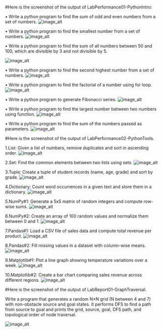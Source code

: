 #Here is the screenshot of the output of LabPerformance01-PythonIntro:

• Write a python program to find the sum of odd and even numbers from a set of numbers.
![image_alt](https://github.com/ZakariaHossainCSE/Artificial-Intelligence-Lab/blob/97602b1b02c5b2e61fd7558ec4acaec2b942ff6e/Even_Odd.png)

• Write a python program to find the smallest number from a set of numbers.
![image_alt](https://github.com/ZakariaHossainCSE/Artificial-Intelligence-Lab/blob/e8dde1fc5546037c81f47d7b9e6bfa0fc3271e48/Smallest_number.png)

• Write a python program to find the sum of all numbers between 50 and 100, which are divisible by 3 and
not divisible by 5.

![image_alt](https://github.com/ZakariaHossainCSE/Artificial-Intelligence-Lab/blob/b5f84d4105401a4bf16c9d1b631cde26d3789efc/sum_Between_50_to_100.JPG)

• Write a python program to find the second highest number from a set of numbers.
![image_alt](https://github.com/ZakariaHossainCSE/Artificial-Intelligence-Lab/blob/1f7b975d351c04e0d7fea5c16691bf4664dc88d1/second_highest_num.JPG)

• Write a python program to find the factorial of a number using for loop.
![image_alt](https://github.com/ZakariaHossainCSE/Artificial-Intelligence-Lab/blob/c589d9b2bf3e453609d9de9b7a6e00b13ec5ad5c/factorial_num.JPG)

• Write a python program to generate Fibonacci series.
![image_alt](https://github.com/ZakariaHossainCSE/Artificial-Intelligence-Lab/blob/cc8dd22cacd96338592d413695cc6dedf04d0012/fibonacci.JPG)


• Write a python program to find the largest number between two numbers using function.
![image_alt](https://github.com/ZakariaHossainCSE/Artificial-Intelligence-Lab/blob/03fdb5caccbc21c6d158f8a85098435dad0a7ae2/Largest_Number.JPG)

• Write a python program to find the sum of the numbers passed as parameters.
![image_alt](https://github.com/ZakariaHossainCSE/Artificial-Intelligence-Lab/blob/3abe57ba7143adfbff6a741513c2ff6c28e42828/Number_parameters.JPG)








#Here is the screenshot of the output of LabPerformance02-PythonTools.

1.List: Given a list of numbers, remove duplicates and sort in ascending order.
![image_alt](https://github.com/ZakariaHossainCSE/Artificial-Intelligence-Lab/blob/04a7feb1716b72d79df229a4619dcbe139cc098f/LabPerformance02-all-screenshot/List_remove-duplicate.JPG)


2.Set: Find the common elements between two lists using sets.
![image_alt](https://github.com/ZakariaHossainCSE/Artificial-Intelligence-Lab/blob/92d36482fe26798d682654144b00ec089ad47968/LabPerformance02-all-screenshot/Common_numbers.JPG)

3.Tuple: Create a tuple of student records (name, age, grade) and sort by grade.
![image_alt](https://github.com/ZakariaHossainCSE/Artificial-Intelligence-Lab/blob/37e72dc715713ba6e942178700f9d7cb97d6a99f/LabPerformance02-all-screenshot/Student_records.JPG)

4.Dictionary: Count word occurrences in a given text and store them in a dictionary.
![image_alt](https://github.com/ZakariaHossainCSE/Artificial-Intelligence-Lab/blob/9e974812b852a0c3669816ad469574769866a4f7/LabPerformance02-all-screenshot/Count_word.JPG)

5.NumPy#1: Generate a 5x5 matrix of random integers and compute row-wise sums.
![image_alt](https://github.com/ZakariaHossainCSE/Artificial-Intelligence-Lab/blob/9db3db23ea5ce111d9b12b0d4d4788b8c2bef127/LabPerformance02-all-screenshot/Matrix_random.JPG)

6.NumPy#2: Create an array of 100 random values and normalize them between 0 and 1.
![image_alt](https://github.com/ZakariaHossainCSE/Artificial-Intelligence-Lab/blob/f72e1ddb9f99966604eb28980580bedff9f1f85e/LabPerformance02-all-screenshot/100_random_values.JPG)

7.Pandas#1: Load a CSV file of sales data and compute total revenue per product.
![image_alt]()

8.Pandas#2: Fill missing values in a dataset with column-wise means.
![image_alt]()

9.Matplotlib#1: Plot a line graph showing temperature variations over a week.
![image_alt]()

10.Matplotlib#2: Create a bar chart comparing sales revenue across different regions.
![image_alt]()






#Here is the screenshot of the output of LabReport01-GraphTraversal.

Write a program that generates a random N×N grid (N between 4 and 7) with non-obstacle source and goal states. It  performs DFS to find a path from source to goal and prints the grid, source, goal, DFS path, and topological order of node traversal.

![image_alt]()


